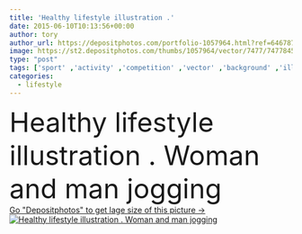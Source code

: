```yaml
---
title: 'Healthy lifestyle illustration .'
date: 2015-06-10T10:13:56+00:00
author: tory
author_url: https://depositphotos.com/portfolio-1057964.html?ref=64678756
image: https://st2.depositphotos.com/thumbs/1057964/vector/7477/74778459/api_thumb_450.jpg?forcejpeg=true
type: "post"
tags: ['sport' ,'activity' ,'competition' ,'vector' ,'background' ,'illustration' ,'design' ,'happy' ,'girl' ,'female' ,'young' ,'people' ,'nature' ,'outdoor' ,'action' ,'healthy' ,'male' ,'man' ,'silhouette' ,'cartoon' ,'race' ,'speed' ,'concept' ,'motion' ,'figure' ,'couple' ,'active' ,'woman' ,'lifestyle' ,'body' ,'fitness' ,'exercise' ,'fast' ,'recreation' ,'run' ,'attractive' ,'athlete' ,'runner' ,'training' ,'wellness' ,'distance' ,'slim' ,'workout' ,'jogging' ,'marathon' ,'and' ,'sporty' ,'infographics' ]
categories: 
  - lifestyle
---
```

<div aling="center">
            <font size="60"> Healthy lifestyle illustration . Woman and man jogging</font>   
</div>
<div>
    <a href='https://st2.depositphotos.com/thumbs/1057964/vector/7477/74778459/api_thumb_450.jpg?forcejpeg=true?ref=64678756' target=_blank > Go "Depositphotos" to get lage size of this picture ->
        <img href='https://st2.depositphotos.com/thumbs/1057964/vector/7477/74778459/api_thumb_450.jpg?forcejpeg=true?ref=64678756' src='https://st2.depositphotos.com/1057964/7477/v/950/depositphotos_74778459-stock-illustration-healthy-lifestyle-illustration.jpg?forcejpeg=true' alt='Healthy lifestyle illustration . Woman and man jogging' >
    </a>
</div>

